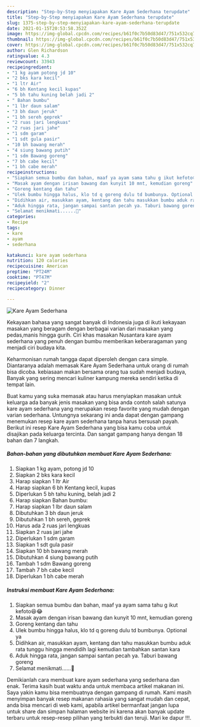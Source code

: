 ```yaml
---
description: "Step-by-Step menyiapakan Kare Ayam Sederhana terupdate"
title: "Step-by-Step menyiapakan Kare Ayam Sederhana terupdate"
slug: 1375-step-by-step-menyiapakan-kare-ayam-sederhana-terupdate
date: 2021-01-15T20:53:58.352Z
image: https://img-global.cpcdn.com/recipes/b61f0c7b50d83d47/751x532cq70/kare-ayam-sederhana-foto-resep-utama.jpg
thumbnail: https://img-global.cpcdn.com/recipes/b61f0c7b50d83d47/751x532cq70/kare-ayam-sederhana-foto-resep-utama.jpg
cover: https://img-global.cpcdn.com/recipes/b61f0c7b50d83d47/751x532cq70/kare-ayam-sederhana-foto-resep-utama.jpg
author: Glen Richardson
ratingvalue: 4.3
reviewcount: 33943
recipeingredient:
- "1 kg ayam potong jd 10"
- "2 bks kara kecil"
- "1 ltr Air"
- "6 bh Kentang kecil kupas"
- "5 bh tahu kuning belah jadi 2"
- " Bahan bumbu"
- "1 lbr daun salam"
- "3 bh daun jeruk"
- "1 bh sereh geprek"
- "2 ruas jari lengkuas"
- "2 ruas jari jahe"
- "1 sdm garam"
- "1 sdt gula pasir"
- "10 bh bawang merah"
- "4 siung bawang putih"
- "1 sdm Bawang goreng"
- "7 bh cabe kecil"
- "1 bh cabe merah"
recipeinstructions:
- "Siapkan semua bumbu dan bahan, maaf ya ayam sama tahu g ikut kefoto😆😂"
- "Masak ayam dengan irisan bawang dan kunyit 10 mnt, kemudian goreng"
- "Goreng kentang dan tahu"
- "Ulek bumbu hingga halus, klo td q goreng dulu td bumbunya. Optional ya"
- "Didihkan air, masukkan ayam, kentang dan tahu masukkan bumbu aduk rata tunggu hingga mendidih lagi kemudian tambahkan santan kara"
- "Aduk hingga rata, jangan sampai santan pecah ya. Taburi bawang goreng"
- "Selamat menikmati......🤗"
categories:
- Recipe
tags:
- kare
- ayam
- sederhana

katakunci: kare ayam sederhana 
nutrition: 120 calories
recipecuisine: American
preptime: "PT24M"
cooktime: "PT47M"
recipeyield: "2"
recipecategory: Dinner

---
```



![Kare Ayam Sederhana](https://img-global.cpcdn.com/recipes/b61f0c7b50d83d47/751x532cq70/kare-ayam-sederhana-foto-resep-utama.jpg)

Kekayaan bahasa yang sangat banyak di Indonesia juga di ikuti kekayaan masakan yang beragam dengan berbagai varian dari masakan yang pedas,manis hingga gurih. Ciri khas masakan Nusantara kare ayam sederhana yang penuh dengan bumbu memberikan keberaragaman yang menjadi ciri budaya kita.


Keharmonisan rumah tangga dapat diperoleh dengan cara simple. Diantaranya adalah memasak Kare Ayam Sederhana untuk orang di rumah bisa dicoba. kebiasaan makan bersama orang tua sudah menjadi budaya, Banyak yang sering mencari kuliner kampung mereka sendiri ketika di tempat lain.



Buat kamu yang suka memasak atau harus menyiapkan masakan untuk keluarga ada banyak jenis masakan yang bisa anda contoh salah satunya kare ayam sederhana yang merupakan resep favorite yang mudah dengan varian sederhana. Untungnya sekarang ini anda dapat dengan gampang menemukan resep kare ayam sederhana tanpa harus bersusah payah.
Berikut ini resep Kare Ayam Sederhana yang bisa kamu coba untuk disajikan pada keluarga tercinta. Dan sangat gampang hanya dengan 18 bahan dan 7 langkah.


<!--inarticleads1-->

##### Bahan-bahan yang dibutuhkan membuat Kare Ayam Sederhana:

1. Siapkan 1 kg ayam, potong jd 10
1. Siapkan 2 bks kara kecil
1. Harap siapkan 1 ltr Air
1. Harap siapkan 6 bh Kentang kecil, kupas
1. Diperlukan 5 bh tahu kuning, belah jadi 2
1. Harap siapkan  Bahan bumbu:
1. Harap siapkan 1 lbr daun salam
1. Dibutuhkan 3 bh daun jeruk
1. Dibutuhkan 1 bh sereh, geprek
1. Harus ada 2 ruas jari lengkuas
1. Siapkan 2 ruas jari jahe
1. Diperlukan 1 sdm garam
1. Siapkan 1 sdt gula pasir
1. Siapkan 10 bh bawang merah
1. Dibutuhkan 4 siung bawang putih
1. Tambah 1 sdm Bawang goreng
1. Tambah 7 bh cabe kecil
1. Diperlukan 1 bh cabe merah




<!--inarticleads2-->

##### Instruksi membuat  Kare Ayam Sederhana:

1. Siapkan semua bumbu dan bahan, maaf ya ayam sama tahu g ikut kefoto😆😂
1. Masak ayam dengan irisan bawang dan kunyit 10 mnt, kemudian goreng
1. Goreng kentang dan tahu
1. Ulek bumbu hingga halus, klo td q goreng dulu td bumbunya. Optional ya
1. Didihkan air, masukkan ayam, kentang dan tahu masukkan bumbu aduk rata tunggu hingga mendidih lagi kemudian tambahkan santan kara
1. Aduk hingga rata, jangan sampai santan pecah ya. Taburi bawang goreng
1. Selamat menikmati......🤗




Demikianlah cara membuat kare ayam sederhana yang sederhana dan enak. Terima kasih buat waktu anda untuk membaca artikel makanan ini. Saya yakin kamu bisa membuatnya dengan gampang di rumah. Kami masih menyimpan banyak resep makanan rahasia yang sangat mudah dan cepat, anda bisa mencari di web kami, apabila artikel bermanfaat jangan lupa untuk share dan simpan halaman website ini karena akan banyak update terbaru untuk resep-resep pilihan yang terbukti dan teruji. Mari ke dapur !!!. 
